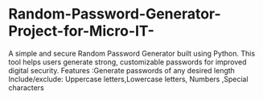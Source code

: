 # Random-Password-Generator-Project-for-Micro-IT-
A simple and secure Random Password Generator built using Python. This tool helps users generate strong, customizable passwords for improved digital security. Features  :Generate passwords of any desired length  Include/exclude: Uppercase letters,Lowercase letters, Numbers ,Special characters 
